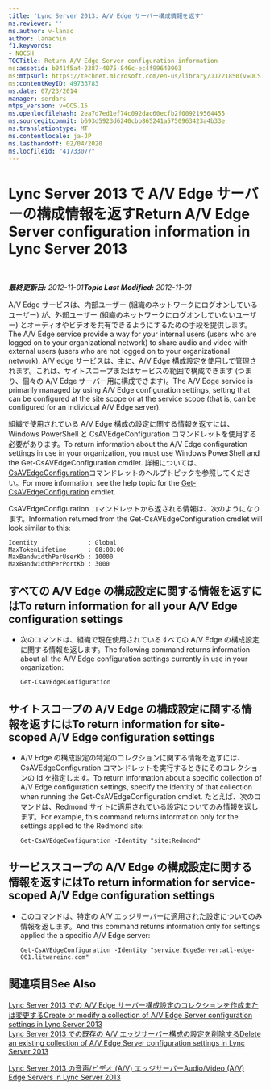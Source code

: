 ```yaml
---
title: 'Lync Server 2013: A/V Edge サーバー構成情報を返す'
ms.reviewer: ''
ms.author: v-lanac
author: lanachin
f1.keywords:
- NOCSH
TOCTitle: Return A/V Edge Server configuration information
ms:assetid: b041f5a4-2387-4075-846c-ec4f99640903
ms:mtpsurl: https://technet.microsoft.com/en-us/library/JJ721850(v=OCS.15)
ms:contentKeyID: 49733783
ms.date: 07/23/2014
manager: serdars
mtps_version: v=OCS.15
ms.openlocfilehash: 2ea7d7ed1ef74c092dac60ecfb2f009219564455
ms.sourcegitcommit: b693d5923d6240cbb865241a5750963423a4b33e
ms.translationtype: MT
ms.contentlocale: ja-JP
ms.lasthandoff: 02/04/2020
ms.locfileid: "41733077"
---
```

<div data-xmlns="http://www.w3.org/1999/xhtml">

<div class="topic" data-xmlns="http://www.w3.org/1999/xhtml" data-msxsl="urn:schemas-microsoft-com:xslt" data-cs="http://msdn.microsoft.com/en-us/">

<div data-asp="http://msdn2.microsoft.com/asp">

# <a name="return-av-edge-server-configuration-information-in-lync-server-2013"></a><span data-ttu-id="aa951-102">Lync Server 2013 で A/V Edge サーバーの構成情報を返す</span><span class="sxs-lookup"><span data-stu-id="aa951-102">Return A/V Edge Server configuration information in Lync Server 2013</span></span>

</div>

<div id="mainSection">

<div id="mainBody">

<span> </span>

<span data-ttu-id="aa951-103">_**最終更新日:** 2012-11-01_</span><span class="sxs-lookup"><span data-stu-id="aa951-103">_**Topic Last Modified:** 2012-11-01_</span></span>

<span data-ttu-id="aa951-104">A/V Edge サービスは、内部ユーザー (組織のネットワークにログオンしているユーザー) が、外部ユーザー (組織のネットワークにログオンしていないユーザー) とオーディオやビデオを共有できるようにするための手段を提供します。</span><span class="sxs-lookup"><span data-stu-id="aa951-104">The A/V Edge service provide a way for your internal users (users who are logged on to your organizational network) to share audio and video with external users (users who are not logged on to your organizational network).</span></span> <span data-ttu-id="aa951-105">A/V edge サービスは、主に、A/V Edge 構成設定を使用して管理されます。これは、サイトスコープまたはサービスの範囲で構成できます (つまり、個々の A/V Edge サーバー用に構成できます)。</span><span class="sxs-lookup"><span data-stu-id="aa951-105">The A/V Edge service is primarily managed by using A/V Edge configuration settings, setting that can be configured at the site scope or at the service scope (that is, can be configured for an individual A/V Edge server).</span></span>

<span data-ttu-id="aa951-106">組織で使用されている A/V Edge 構成の設定に関する情報を返すには、Windows PowerShell と CsAVEdgeConfiguration コマンドレットを使用する必要があります。</span><span class="sxs-lookup"><span data-stu-id="aa951-106">To return information about the A/V Edge configuration settings in use in your organization, you must use Windows PowerShell and the Get-CsAVEdgeConfiguration cmdlet.</span></span> <span data-ttu-id="aa951-107">詳細については、 [CsAVEdgeConfiguration](https://docs.microsoft.com/powershell/module/skype/Get-CsAVEdgeConfiguration)コマンドレットのヘルプトピックを参照してください。</span><span class="sxs-lookup"><span data-stu-id="aa951-107">For more information, see the help topic for the [Get-CsAVEdgeConfiguration](https://docs.microsoft.com/powershell/module/skype/Get-CsAVEdgeConfiguration) cmdlet.</span></span>

<span data-ttu-id="aa951-108">CsAVEdgeConfiguration コマンドレットから返される情報は、次のようになります。</span><span class="sxs-lookup"><span data-stu-id="aa951-108">Information returned from the Get-CsAVEdgeConfiguration cmdlet will look similar to this:</span></span>

    Identity              : Global
    MaxTokenLifetime      : 08:00:00
    MaxBandwidthPerUserKb : 10000
    MaxBandwidthPerPortKb : 3000

<div>

## <a name="to-return-information-for-all-your-av-edge-configuration-settings"></a><span data-ttu-id="aa951-109">すべての A/V Edge の構成設定に関する情報を返すには</span><span class="sxs-lookup"><span data-stu-id="aa951-109">To return information for all your A/V Edge configuration settings</span></span>

  - <span data-ttu-id="aa951-110">次のコマンドは、組織で現在使用されているすべての A/V Edge の構成設定に関する情報を返します。</span><span class="sxs-lookup"><span data-stu-id="aa951-110">The following command returns information about all the A/V Edge configuration settings currently in use in your organization:</span></span>
    
        Get-CsAVEdgeConfiguration

</div>

<div>

## <a name="to-return-information-for-site-scoped-av-edge-configuration-settings"></a><span data-ttu-id="aa951-111">サイトスコープの A/V Edge の構成設定に関する情報を返すには</span><span class="sxs-lookup"><span data-stu-id="aa951-111">To return information for site-scoped A/V Edge configuration settings</span></span>

  - <span data-ttu-id="aa951-112">A/V Edge の構成設定の特定のコレクションに関する情報を返すには、CsAVEdgeConfiguration コマンドレットを実行するときにそのコレクションの Id を指定します。</span><span class="sxs-lookup"><span data-stu-id="aa951-112">To return information about a specific collection of A/V Edge configuration settings, specify the Identity of that collection when running the Get-CsAVEdgeConfiguration cmdlet.</span></span> <span data-ttu-id="aa951-113">たとえば、次のコマンドは、Redmond サイトに適用されている設定についてのみ情報を返します。</span><span class="sxs-lookup"><span data-stu-id="aa951-113">For example, this command returns information only for the settings applied to the Redmond site:</span></span>
    
        Get-CsAVEdgeConfiguration -Identity "site:Redmond"

</div>

<div>

## <a name="to-return-information-for-service-scoped-av-edge-configuration-settings"></a><span data-ttu-id="aa951-114">サービススコープの A/V Edge の構成設定に関する情報を返すには</span><span class="sxs-lookup"><span data-stu-id="aa951-114">To return information for service-scoped A/V Edge configuration settings</span></span>

  - <span data-ttu-id="aa951-115">このコマンドは、特定の A/V エッジサーバーに適用された設定についてのみ情報を返します。</span><span class="sxs-lookup"><span data-stu-id="aa951-115">And this command returns information only for settings applied the a specific A/V Edge server:</span></span>
    
        Get-CsAVEdgeConfiguration -Identity "service:EdgeServer:atl-edge-001.litwareinc.com"

</div>

<div>

## <a name="see-also"></a><span data-ttu-id="aa951-116">関連項目</span><span class="sxs-lookup"><span data-stu-id="aa951-116">See Also</span></span>


[<span data-ttu-id="aa951-117">Lync Server 2013 での A/V Edge サーバー構成設定のコレクションを作成または変更する</span><span class="sxs-lookup"><span data-stu-id="aa951-117">Create or modify a collection of A/V Edge Server configuration settings in Lync Server 2013</span></span>](lync-server-2013-create-or-modify-a-collection-of-a-v-edge-server-configuration-settings.md)  
[<span data-ttu-id="aa951-118">Lync Server 2013 での既存の A/V エッジサーバー構成の設定を削除する</span><span class="sxs-lookup"><span data-stu-id="aa951-118">Delete an existing collection of A/V Edge Server configuration settings in Lync Server 2013</span></span>](lync-server-2013-delete-an-existing-collection-of-a-v-edge-server-configuration-settings.md)  


[<span data-ttu-id="aa951-119">Lync Server 2013 の音声/ビデオ (A/V) エッジサーバー</span><span class="sxs-lookup"><span data-stu-id="aa951-119">Audio/Video (A/V) Edge Servers in Lync Server 2013</span></span>](lync-server-2013-audio-video-a-v-edge-servers.md)  
  

</div>

</div>

<span> </span>

</div>

</div>

</div>

